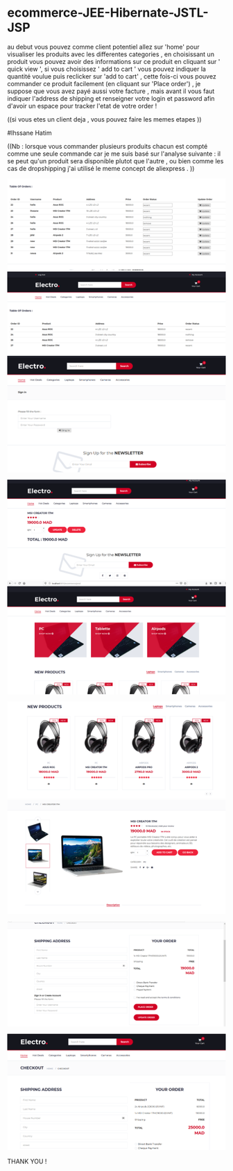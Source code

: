 # ecommerce-JEE-Hibernate-JSTL-JSP
au debut vous pouvez comme client potentiel allez sur 'home' pour visualiser les produits avec les differentes categories ,
en choisissant un produit vous pouvez avoir des informations sur ce produit en cliquant sur ' quick view ',
si vous choisissez ' add to cart ' vous pouvez indiquer la quantité voulue puis reclicker sur 'add to cart' , cette fois-ci vous pouvez commander ce produit facilement (en cliquant sur 'Place order') , je suppose que vous avez payé aussi votre facture , mais avant il vous faut indiquer l'address de shipping et renseigner votre login et password afin d'avoir un espace pour tracker l'etat de votre order !

((si vous etes un client deja , vous pouvez faire les memes etapes ))

#Ihssane Hatim

((Nb : lorsque vous commander plusieurs produits chacun est compté comme une seule commande car je me suis basé sur l'analyse suivante :
il se peut qu'un produit sera disponible plutot que l'autre , ou bien comme les cas de dropshipping
j'ai utilisé le meme concept de aliexpress .
))


![this is some screens :](https://github.com/ihssanehatim/ecommerce-JEE-Hibernate-JSTL-JSP/blob/master/FOLDER%20SQL%20AND%20SCREENS/screenshot/adminSpace.png)
![clients view :](https://github.com/ihssanehatim/ecommerce-JEE-Hibernate-JSTL-JSP/blob/master/FOLDER%20SQL%20AND%20SCREENS/screenshot/clientSpace.png)
![authentification view :](https://github.com/ihssanehatim/ecommerce-JEE-Hibernate-JSTL-JSP/blob/master/FOLDER%20SQL%20AND%20SCREENS/screenshot/authentif.png)

![cart view :](https://github.com/ihssanehatim/ecommerce-JEE-Hibernate-JSTL-JSP/blob/master/FOLDER%20SQL%20AND%20SCREENS/screenshot/cart.png)
![display categories :](https://github.com/ihssanehatim/ecommerce-JEE-Hibernate-JSTL-JSP/blob/master/FOLDER%20SQL%20AND%20SCREENS/screenshot/categories.png)


![display products :](https://github.com/ihssanehatim/ecommerce-JEE-Hibernate-JSTL-JSP/blob/master/FOLDER%20SQL%20AND%20SCREENS/screenshot/products.png)
![description :](https://github.com/ihssanehatim/ecommerce-JEE-Hibernate-JSTL-JSP/blob/master/FOLDER%20SQL%20AND%20SCREENS/screenshot/description.png)

![checkout :](https://github.com/ihssanehatim/ecommerce-JEE-Hibernate-JSTL-JSP/blob/master/FOLDER%20SQL%20AND%20SCREENS/screenshot/checkout.png)

![checkout2 :](https://github.com/ihssanehatim/ecommerce-JEE-Hibernate-JSTL-JSP/blob/master/FOLDER%20SQL%20AND%20SCREENS/screenshot/checkout2.png)



THANK YOU !


